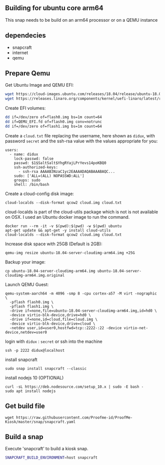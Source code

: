 ## Building for ubuntu core arm64

This snap needs to be build on an arm64 processor or on a QEMU instance

## dependecies
- snapcraft
- internet
- qemu

## Prepare Qemu

Get Ubuntu Image and QEMU EFI:
``` bash
wget https://cloud-images.ubuntu.com/releases/18.04/release/ubuntu-18.04-server-cloudimg-arm64.img
wget https://releases.linaro.org/components/kernel/uefi-linaro/latest/release/qemu64/QEMU_EFI.fd
```

Create EFI volumes:
``` bash
dd if=/dev/zero of=flash0.img bs=1m count=64
dd if=QEMU_EFI.fd of=flash0.img conv=notrunc
dd if=/dev/zero of=flash1.img bs=1m count=64
```

Create a `cloud.txt` file replacing the username, here shown as `didux`, with password `secret` and the ssh-rsa value with the values appropriate for you:
```
users:
  - name: didux
    lock-passwd: false
    passwd: $1$SaltSalt$YhgRYajLPrYevs14poKBQ0
    ssh-authorized-keys:
      - ssh-rsa AAAAB3NzaC1yc2EAAAADAQABAAABAQC...
    sudo: ['ALL=(ALL) NOPASSWD:ALL']
    groups: sudo
    shell: /bin/bash
```

Create a cloud-config disk image:

```
cloud-localds --disk-format qcow2 cloud.img cloud.txt
```

cloud-localds is part of the cloud-utils package which is not is not available on OSX. I used an Ubuntu docker image to run the command.

```
docker run --rm -it -v $(pwd):$(pwd) -w $(pwd) ubuntu
apt-get update && apt-get -y install cloud-utils
cloud-localds --disk-format qcow2 cloud.img cloud.txt
```

Increase disk space with 25GB (Default is 2GB):
```
qemu-img resize ubuntu-18.04-server-cloudimg-arm64.img +25G
```

Backup your image:

```
cp ubuntu-18.04-server-cloudimg-arm64.img ubuntu-18.04-server-cloudimg-arm64.img.original
```

Launch QEMU Guest:
```
qemu-system-aarch64 -m 4096 -smp 8 -cpu cortex-a57 -M virt -nographic \
  -pflash flash0.img \
  -pflash flash1.img \
  -drive if=none,file=ubuntu-18.04-server-cloudimg-arm64.img,id=hd0 \
  -device virtio-blk-device,drive=hd0 \
  -drive if=none,id=cloud,file=cloud.img \
  -device virtio-blk-device,drive=cloud \
  -netdev user,id=user0,hostfwd=tcp::2222-:22 -device virtio-net-device,netdev=user0
```

login with `didux` : `secret` or ssh into the machine
``` 
ssh -p 2222 didux@localhost
```

install snapcraft
```
sudo snap install snapcraft --classic
```

install nodejs 10 (OPTIONAL)
```
curl -sL https://deb.nodesource.com/setup_10.x | sudo -E bash -
sudo apt install nodejs
```

## Get build file
`wget https://raw.githubusercontent.com/Proofme-id/ProofMe-Kiosk/master/snap/snapcraft.yaml` 

## Build a snap
Execute 'snapcraft' to build a kiosk snap.

``` bash
SNAPCRAFT_BUILD_ENVIRONMENT=host snapcraft
```
